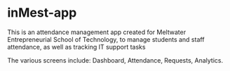 # inMest-app
This is an attendance management app created for Meltwater Entrepreneurial School of Technology, to manage students and staff attendance, as well as tracking IT support tasks

The various screens include:
Dashboard,
Attendance,
Requests,
Analytics.

